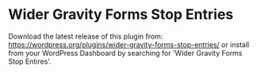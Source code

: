 # Wider Gravity Forms Stop Entries

Download the latest release of this plugin from: https://wordpress.org/plugins/wider-gravity-forms-stop-entries/ or install from your WordPress Dashboard by searching for 'Wider Gravity Forms Stop Entires'.